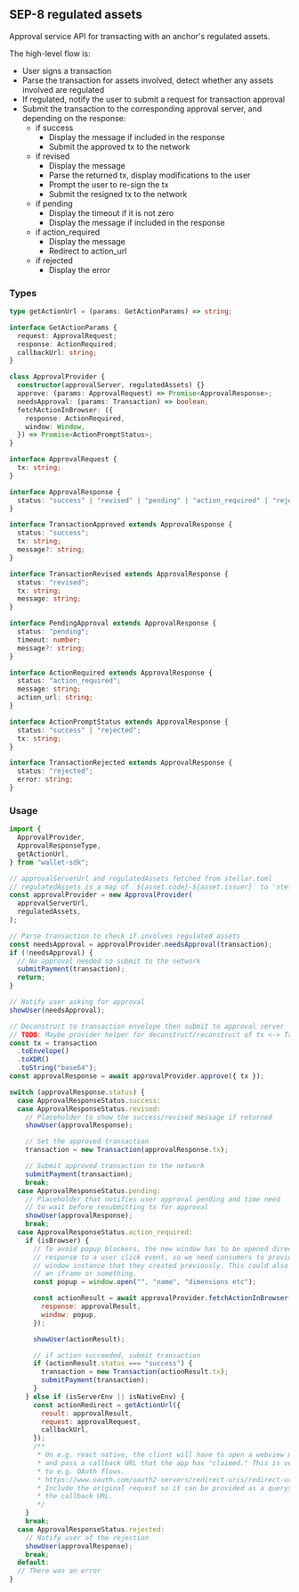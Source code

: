## SEP-8 regulated assets

Approval service API for transacting with an anchor's regulated assets.

The high-level flow is:

- User signs a transaction
- Parse the transaction for assets involved, detect whether any assets involved
  are regulated
- If regulated, notify the user to submit a request for transaction approval
- Submit the transaction to the corresponding approval server, and depending on
  the response:
  - if success
    - Display the message if included in the response
    - Submit the approved tx to the network
  - if revised
    - Display the message
    - Parse the returned tx, display modifications to the user
    - Prompt the user to re-sign the tx
    - Submit the resigned tx to the network
  - if pending
    - Display the timeout if it is not zero
    - Display the message if included in the response
  - if action_required
    - Display the message
    - Redirect to action_url
  - if rejected
    - Display the error

### Types

```ts
type getActionUrl = (params: GetActionParams) => string;

interface GetActionParams {
  request: ApprovalRequest;
  response: ActionRequired;
  callbackUrl: string;
}

class ApprovalProvider {
  constructor(approvalServer, regulatedAssets) {}
  approve: (params: ApprovalRequest) => Promise<ApprovalResponse>;
  needsApproval: (params: Transaction) => boolean;
  fetchActionInBrowser: ({
    response: ActionRequired,
    window: Window,
  }) => Promise<ActionPromptStatus>;
}

interface ApprovalRequest {
  tx: string;
}

interface ApprovalResponse {
  status: "success" | "revised" | "pending" | "action_required" | "rejected";
}

interface TransactionApproved extends ApprovalResponse {
  status: "success";
  tx: string;
  message?: string;
}

interface TransactionRevised extends ApprovalResponse {
  status: "revised";
  tx: string;
  message: string;
}

interface PendingApproval extends ApprovalResponse {
  status: "pending";
  timeout: number;
  message?: string;
}

interface ActionRequired extends ApprovalResponse {
  status: "action_required";
  message: string;
  action_url: string;
}

interface ActionPromptStatus extends ApprovalResponse {
  status: "success" | "rejected";
  tx: string;
}

interface TransactionRejected extends ApprovalResponse {
  status: "rejected";
  error: string;
}
```

### Usage

```js
import {
  ApprovalProvider,
  ApprovalResponseType,
  getActionUrl,
} from "wallet-sdk";

// approvalServerUrl and regulatedAssets fetched from stellar.toml
// regulatedAssets is a map of `${asset.code}-${asset.issuer}` to 'stellar-base' Asset
const approvalProvider = new ApprovalProvider(
  approvalServerUrl,
  regulatedAssets,
);

// Parse transaction to check if involves regulated assets
const needsApproval = approvalProvider.needsApproval(transaction);
if (!needsApproval) {
  // No approval needed so submit to the network
  submitPayment(transaction);
  return;
}

// Notify user asking for approval
showUser(needsApproval);

// Deconstruct to transaction envelope then submit to approval server
// TODO: Maybe provider helper for deconstruct/reconstruct of tx <-> Transaction?
const tx = transaction
  .toEnvelope()
  .toXDR()
  .toString("base64");
const approvalResponse = await approvalProvider.approve({ tx });

switch (approvalResponse.status) {
  case ApprovalResponseStatus.success:
  case ApprovalResponseStatus.revised:
    // Placeholder to show the success/revised message if returned
    showUser(approvalResponse);

    // Set the approved transaction
    transaction = new Transaction(approvalResponse.tx);

    // Submit approved transaction to the network
    submitPayment(transaction);
    break;
  case ApprovalResponseStatus.pending:
    // Placeholder that notifies user approval pending and time need
    // to wait before resubmitting tx for approval
    showUser(approvalResponse);
    break;
  case ApprovalResponseStatus.action_required:
    if (isBrowser) {
      // To avoid popup blockers, the new window has to be opened directly in
      // response to a user click event, so we need consumers to provide us a
      // window instance that they created previously. This could also be done in
      // an iframe or something.
      const popup = window.open("", "name", "dimensions etc");

      const actionResult = await approvalProvider.fetchActionInBrowser({
        response: approvalResult,
        window: popup,
      });

      showUser(actionResult);

      // if action succeeded, submit transaction
      if (actionResult.status === "success") {
        transaction = new Transaction(actionResult.tx);
        submitPayment(transaction);
      }
    } else if (isServerEnv || isNativeEnv) {
      const actionRedirect = getActionUrl({
        result: approvalResult,
        request: approvalRequest,
        callbackUrl,
      });
      /**
       * On e.g. react native, the client will have to open a webview manually
       * and pass a callback URL that the app has "claimed." This is very similar
       * to e.g. OAuth flows.
       * https://www.oauth.com/oauth2-servers/redirect-uris/redirect-uris-native-apps/
       * Include the original request so it can be provided as a querystring to
       * the callback URL.
       */
    }
    break;
  case ApprovalResponseStatus.rejected:
    // Notify user of the rejection
    showUser(approvalResponse);
    break;
  default:
  // There was an error
}
```
